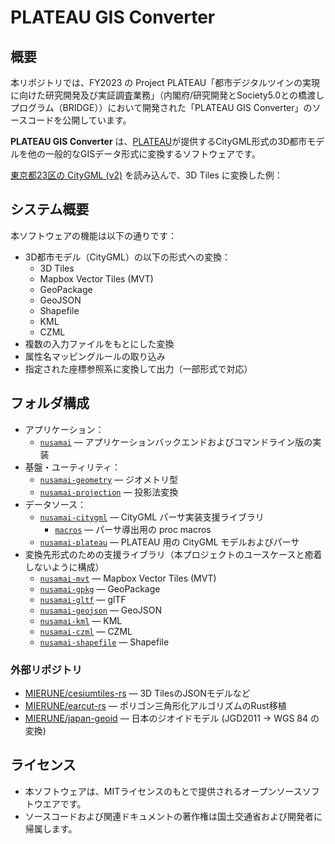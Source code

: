 # PLATEAU GIS Converter

## 概要

本リポジトリでは、FY2023 の Project PLATEAU「都市デジタルツインの実現に向けた研究開発及び実証調査業務」（内閣府/研究開発とSociety5.0との橋渡しプログラム（BRIDGE））において開発された「PLATEAU GIS Converter」のソースコードを公開しています。

**PLATEAU GIS Converter** は、[PLATEAU](https://www.mlit.go.jp/plateau/)が提供するCityGML形式の3D都市モデルを他の一般的なGISデータ形式に変換するソフトウェアです。

[東京都23区の CityGML (v2)](https://www.geospatial.jp/ckan/dataset/plateau-tokyo23ku-2022/resource/55c72dd0-32eb-4107-9526-71fc0af8d50f3) を読み込んで、3D Tiles に変換した例：

## システム概要

本ソフトウェアの機能は以下の通りです：

- 3D都市モデル（CityGML）の以下の形式への変換：
  - 3D Tiles
  - Mapbox Vector Tiles (MVT)
  - GeoPackage
  - GeoJSON
  - Shapefile
  - KML
  - CZML
- 複数の入力ファイルをもとにした変換
- 属性名マッピングルールの取り込み
- 指定された座標参照系に変換して出力（一部形式で対応）

## フォルダ構成

- アプリケーション：
  - [`nusamai`](./nusamai/) &mdash; アプリケーションバックエンドおよびコマンドライン版の実装
- 基盤・ユーティリティ：
  - [`nusamai-geometry`](./nusamai-geometry/) &mdash; ジオメトリ型
  - [`nusamai-projection`](./nusamai-projection/) &mdash; 投影法変換
- データソース：
  - [`nusamai-citygml`](./nusamai-plateau/citygml/) &mdash; CityGML パーサ実装支援ライブラリ
    - [`macros`](./nusamai-plateau/citygml/macros/) &mdash; パーサ導出用の proc macros
  - [`nusamai-plateau`](./nusamai-plateau/) &mdash; PLATEAU 用の CityGML モデルおよびパーサ
- 変換先形式のための支援ライブラリ（本プロジェクトのユースケースと癒着しないように構成）
  - [`nusamai-mvt`](./nusamai-mvt/) &mdash; Mapbox Vector Tiles (MVT)
  - [`nusamai-gpkg`](./nusamai-gpkg/) &mdash; GeoPackage
  - [`nusamai-gltf`](./nusamai-gltf/) &mdash; glTF
  - [`nusamai-geojson`](./nusamai-geojson/) &mdash; GeoJSON
  - [`nusamai-kml`](./nusamai-kml/) &mdash; KML
  - [`nusamai-czml`](./nusamai-czml/) &mdash; CZML
  - [`nusamai-shapefile`](./nusamai-shapefile/) &mdash; Shapefile

### 外部リポジトリ

- [MIERUNE/cesiumtiles-rs](https://github.com/MIERUNE/cesiumtiles-rs) &mdash; 3D TilesのJSONモデルなど
- [MIERUNE/earcut-rs](https://github.com/MIERUNE/earcut-rs) &mdash; ポリゴン三角形化アルゴリズムのRust移植
- [MIERUNE/japan-geoid](https://github.com/MIERUNE/japan-geoid) &mdash; 日本のジオイドモデル (JGD2011 → WGS 84 の変換)

## ライセンス

- 本ソフトウェアは、MITライセンスのもとで提供されるオープンソースソフトウエアです。
- ソースコードおよび関連ドキュメントの著作権は国土交通省および開発者に帰属します。
